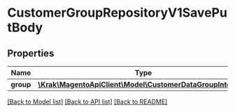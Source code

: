 # CustomerGroupRepositoryV1SavePutBody

## Properties
Name | Type | Description | Notes
------------ | ------------- | ------------- | -------------
**group** | [**\Krak\MagentoApiClient\Model\CustomerDataGroupInterface**](CustomerDataGroupInterface.md) |  | 

[[Back to Model list]](../README.md#documentation-for-models) [[Back to API list]](../README.md#documentation-for-api-endpoints) [[Back to README]](../README.md)



